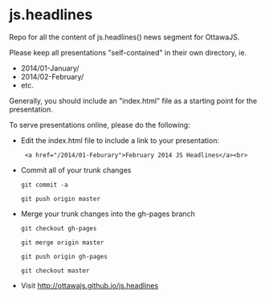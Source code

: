 js.headlines
============

Repo for all the content of js.headlines() news segment for OttawaJS.

Please keep all presentations "self-contained" in their own directory, ie.
  * 2014/01-January/
  * 2014/02-February/
  * etc.

Generally, you should include an "index.html" file as a starting point for the presentation.

To serve presentations online, please do the following:
  * Edit the index.html file to include a link to your presentation:
    ```
     <a href="/2014/01-Feburary">February 2014 JS Headlines</a><br>
    ```
  * Commit all of your trunk changes
    ```
    git commit -a

    git push origin master
    ```
  * Merge your trunk changes into the gh-pages branch
    ```
    git checkout gh-pages

    git merge origin master

    git push origin gh-pages

    git checkout master

    ```
  * Visit http://ottawajs.github.io/js.headlines
